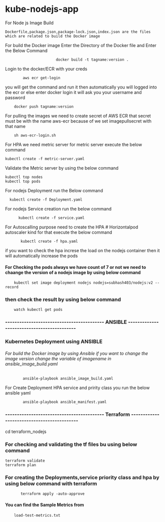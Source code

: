  #  kube-nodejs-app

 For Node js Image Build 

    Dockerfile,package.json,package-lock.json,index.json are the files which are related to build the Docker image

 For build the Docker image Enter the Directory of the Docker file and Enter the Below Command

                           docker build -t tagname:version .


Login to the docker/ECR with your creds

			aws ecr get-login

you will get the command and run it then automatically you will logged into the ecr
or else enter docker login it will ask you your username and password 

		docker push tagname:version

 For pulling the images we need to create secret of AWS ECR that secret must be with the name aws-ecr because of we set imagepullsecret with that name

        sh aws-ecr-login.sh

For HPA we need  metric server for metric server execute the below command 

	kubectl create -f metric-server.yaml

 Validate the Metric server by using the below command 

	kubectl top nodes
	kubectl top pods 


 For nodejs Deployment run the Below command 

      kubectl create -f Deployment.yaml 

For nodejs Service creation run the below command

          kubectl create -f service.yaml

For Autoscalling purpose need to create the HPA # Horizontalpod autoscaler kind for that execute the below command 

           kubectl create -f hpa.yaml

if you want to check the hpa increse the load on the nodejs container then it will automatically increase the pods 


#### For Checking the pods always we have count of 7 or not we need to chaange the version of a nodejs image by using below command 

		kubectl set image deployment nodejs nodejs=subhash403/nodejs:v2 --record

### then check the result by using below command 

		watch kubectl get pods 

###  ------------------------------------------  ANSIBLE -------------------------------------------

### Kubernetes Deployment using  ANSIBLE 


###### For build the Docker image by using Ansible if you want to change the image version change the variable of imagename in ansible_image_build.yaml

			ansible-playbook ansible_image_build.yaml


For Create Deployment HPA service and pririty class you run the below ansible yaml

			ansible-playbook ansible_manifest.yaml


###  ------------------------------------------  Terraform -------------------------------------------

cd terraform_nodejs

### For checking and validating the tf files bu using below command

    terraform validate
    terraform plan 


### For creating the Deployments,service priority class and hpa by using below command with terraform 

           terraform apply -auto-approve


####  You can find the Sample Metrics from 

		load-test-metrics.txt
